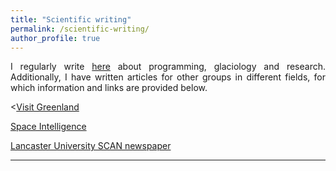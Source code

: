 ```yaml
---
title: "Scientific writing"
permalink: /scientific-writing/
author_profile: true
---
```

<p style="text-align:justify;">I regularly write <a href="https://pennyhow.github.io/posts/">here</a> about programming, glaciology and research. Additionally, I have written articles for other groups in different fields, for which information and links are provided below.</p>

<<a href="https://pennyhow.github.io/scientific-writing/visit-greenland/">Visit Greenland</a></p>

<a href="https://pennyhow.github.io/scientific-writing/space-intelligence/">Space Intelligence</a></p>

<a href="https://pennyhow.github.io/scientific-writing/scan-newspaper/">Lancaster University SCAN newspaper</a></p>

<hr>
